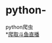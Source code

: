 # python-
python爬虫  
*[爬取斗鱼直播](https://github.com/TomerChen/python-/blob/master/code/DouYuSpider.py)

